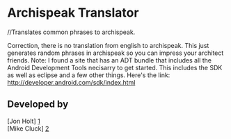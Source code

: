 Archispeak Translator
=====================

//Translates common phrases to archispeak.  

Correction, there is no translation from english to archispeak. This just generates random phrases in archispeak so you can impress your architect friends.
Note: I found a site that has an ADT bundle that includes all the Android Development Tools necisarry to get started. This includes the SDK as well as eclipse
and a few other things. Here's the link: http://developer.android.com/sdk/index.html

Developed by
------------
[Jon Holt] [1]  
[Mike Cluck] [2]

[1]: https://github.com/JonHolt "Jon Holt"
[2]: https://github.com/MCluck90 "Mike Cluck"
